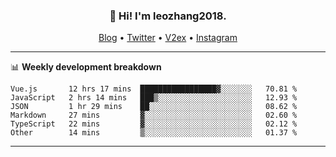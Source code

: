 <h3 align="center">👋 Hi! I'm leozhang2018.</h3>
<p align="center">
  <a href="https://leozhang2018.me">Blog</a> •
  <a href="https://twitter.com/leozhang2018">Twitter</a> •
  <a href="https://www.v2ex.com/member/leozhang">V2ex</a> •
  <a href="https://www.instagram.com/leozhanghere">Instagram</a>
</p>

-------

📊 **Weekly development breakdown**
<!--START_SECTION:waka-->

```text
Vue.js       12 hrs 17 mins  █████████████████▓░░░░░░░   70.81 %
JavaScript   2 hrs 14 mins   ███▒░░░░░░░░░░░░░░░░░░░░░   12.93 %
JSON         1 hr 29 mins    ██░░░░░░░░░░░░░░░░░░░░░░░   08.62 %
Markdown     27 mins         ▓░░░░░░░░░░░░░░░░░░░░░░░░   02.60 %
TypeScript   22 mins         ▓░░░░░░░░░░░░░░░░░░░░░░░░   02.12 %
Other        14 mins         ▒░░░░░░░░░░░░░░░░░░░░░░░░   01.37 %
```

<!--END_SECTION:waka-->
-------
